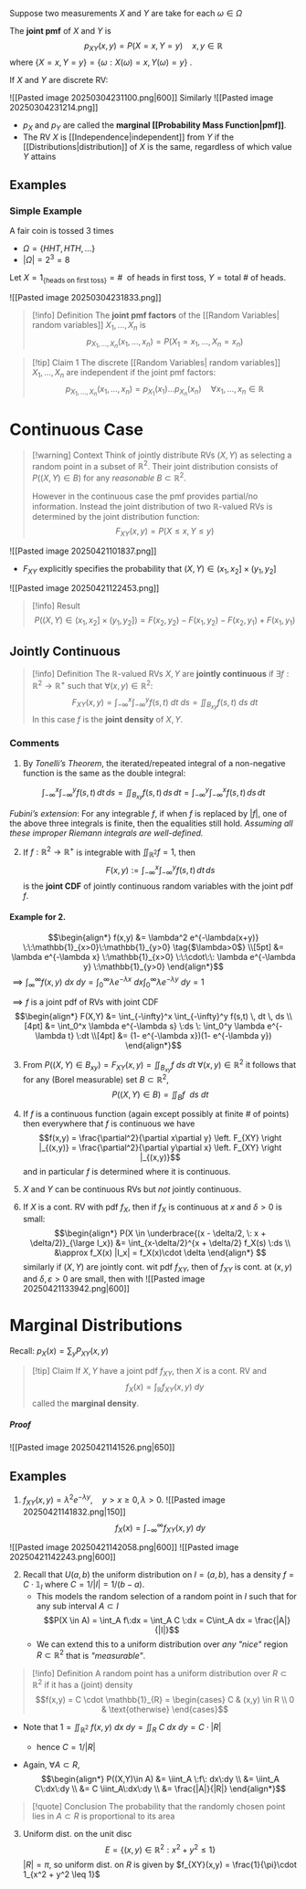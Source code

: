Suppose two measurements $X$ and $Y$ are take for each $\omega \in \Omega$

The **joint pmf** of $X$ and $Y$ is 
$$p_{XY}(x,y) = P(X=x,Y=y)\quad x,y\in \mathbb{R}$$
where $\{X=x, Y=y\} = \{\omega: X(\omega)= x, Y(\omega)=y\}$ .

If $X$ and $Y$ are discrete RV:

![[Pasted image 20250304231100.png|600]]
Similarly
![[Pasted image 20250304231214.png]]

- $p_X$ and $p_Y$ are called the **marginal [[Probability Mass Function|pmf]]**.
- The RV $X$ is [[Independence|independent]] from $Y$ if the [[Distributions|distribution]] of $X$ is the same, regardless of which value $Y$ attains

## Examples

### Simple Example
A fair coin is tossed 3 times

- $\Omega = \{HHT, HTH, ...\}$
- $|\Omega| = 2^3 = 8$ 

Let $X = 1_{\{\text{heads on first toss}\}} = \# \:\: \text{of heads in first toss}$,  $Y = \text{total}\:\#\:\text{of heads}$.

![[Pasted image 20250304231833.png]]

>[!info] Definition
>The **joint pmf factors** of the [[Random Variables| random variables]] $X_1,...,X_n$ is 
>$$p_{X_1,...,X_n}(x_1,...,x_n) = P(X_1=x_1,...,X_n=x_n)$$

>[!tip] Claim 1
>The discrete [[Random Variables| random variables]] $X_1,...,X_n$ are independent if the joint pmf factors:
>$$p_{X_1,...,X_n}(x_1,...,x_n) = p_{X_1}(x_1)...p_{X_n}(x_n)\quad \forall x_1,...,x_n \in \mathbb{R}$$ 



 
# Continuous Case

>[!warning] Context
>Think of jointly distribute RVs $(X,Y)$ as selecting a random point in a subset of $\mathbb{R}^2$. Their joint distribution consists of $P((X,Y) \in B)$ for any *reasonable* $B \subset \mathbb{R}^2$. 
>
>However in the continuous case the pmf provides partial/no information. Instead the joint distribution of two $\mathbb{R}$-valued RVs is determined by the joint distribution function:
>$$F_{XY}(x,y) = P(X\leq x, Y \leq y)$$

![[Pasted image 20250421101837.png]]

- $F_{XY}$ explicitly specifies the probability that $(X,Y) \in (x_1,x_2] \times (y_1,y_2]$ 

![[Pasted image 20250421122453.png]]

>[!info]  Result
>$$P((X,Y) \in (x_1,x_2] \times (y_1,y_2]) = F(x_2,y_2) - F(x_1,y_2) - F(x_2,y_1) + F(x_1,y_1)$$ 

## Jointly Continuous 

>[!info] Definition
>The $\mathbb{R}$-valued RVs $X,Y$ are **jointly continuous** if $\exists f:\mathbb{R}^2 \to \mathbb{R}^+$ such that $\forall (x,y) \in \mathbb{R}^2$:
>$$F_{XY}(x,y) = \int_{-\infty}^x \int_{-\infty}^y f(s,t) \: dt\:ds = \iint_{B_{xy}} f(s,t) \:ds\:dt$$
>In this case $f$ is the **joint density** of $X,Y$.

### Comments

1. By *Tonelli’s Theorem*, the iterated/repeated integral of a non-negative function is the same as the double integral:

$$
\int_{-\infty}^x \int_{-\infty}^y f(s,t) \, dt \, ds = \iint_{B_{xy}} f(s,t) \, ds \, dt = \int_{-\infty}^y \int_{-\infty}^x f(s,t) \, ds \, dt
$$

*Fubini’s extension*: For any integrable $f$, if when $f$ is replaced by $|f|$, one of the above three integrals is finite, then the equalities still hold. _Assuming all these improper Riemann integrals are well-defined._


2. If $f : \mathbb{R}^2 \to \mathbb{R}^+$ is integrable with $\iint_{\mathbb{R}^2} f = 1,$ then
$$
F(x, y) := \int_{-\infty}^x \int_{-\infty}^y f(s,t) \, dt \, ds
$$
	is the **joint CDF** of jointly continuous random variables with the joint pdf $f$.

#### Example for 2.
$$\begin{align*}
f(x,y) &= \lambda^2 e^{-\lambda(x+y)} \:\:\mathbb{1}_{x>0}\:\mathbb{1}_{y>0} \tag{$\lambda>0$} \\[5pt]
&= \lambda e^{-\lambda x} \:\mathbb{1}_{x>0} \:\:\cdot\:\: \lambda e^{-\lambda y} \:\mathbb{1}_{y>0}
\end{align*}$$ $\implies \int_{\infty}^{\infty}f(x,y) \:dx\:dy = \int_0^\infty \lambda e^{-\lambda x} \:dx\int_0^\infty \lambda e^{-\lambda y} \:dy = 1$

$\implies f$ is a joint pdf of RVs with joint CDF
$$\begin{align*}
F(X,Y) &= \int_{-\infty}^x \int_{-\infty}^y f(s,t) \, dt \, ds \\[4pt]
&= \int_0^x \lambda e^{-\lambda s} \:ds \: \int_0^y \lambda e^{-\lambda t} \:dt \\[4pt]
 &= (1- e^{-\lambda x})(1- e^{-\lambda y})
\end{align*}$$

3. From $P((X,Y) \in B_{xy}) = F_{XY}(x,y) = \iint_{B_{xy}}f\:ds\:dt$  $\forall (x,y) \in \mathbb{R}^2$ it follows that for any (Borel measurable) set $B \subset \mathbb{R}^2$,
	$$P((X,Y) \in B) = \iint_Bf\:\:ds\:dt$$
4. If $f$ is a continuous function (again except possibly at finite # of points) then everywhere that $f$ is continuous we have 
	$$f(x,y) = \frac{\partial^2}{\partial x\partial y} \left. F_{XY} \right |_{(x,y)} = \frac{\partial^2}{\partial y\partial x} \left. F_{XY} \right |_{(x,y)}$$
	 and in particular $f$ is determined where it is continuous.

5. $X$ and $Y$ can be continuous RVs but *not* jointly continuous.

6. If $X$ is a cont. RV with pdf $f_X$, then if $f_X$ is continuous at $x$ and $\delta >0$ is small:
	$$\begin{align*}
P(X \in \underbrace{(x - \delta/2, \: x + \delta/2)}_{\large I_x}) &= \int_{x-\delta/2}^{x + \delta/2} f_X(s) \:ds \\
&\approx f_X(x) |I_x| = f_X(x)\cdot \delta
\end{align*} $$
	similarly if $(X,Y)$ are jointly cont. wit pdf $f_{XY}$, then of $f_{XY}$ is cont. at $(x,y)$ and $\delta,\varepsilon>0$ are small, then with
	![[Pasted image 20250421133942.png|600]]



# Marginal Distributions

Recall: $p_X(x) = \sum_y P_{XY}(x,y)$ 

>[!tip] Claim 
>If $X,Y$ have a joint pdf $f_{XY}$, then $X$ is a cont. RV and 
>$$f_X(x) = \int_\mathbb{R}f_{XY}(x,y) \:dy$$ 
>called the **marginal density**.
##### Proof
![[Pasted image 20250421141526.png|650]]


## Examples

1. $f_{XY}(x,y) = \lambda^2 e^{-\lambda y}, \quad y>x \geq 0, \lambda >0$.                               ![[Pasted image 20250421141832.png|150]]
	 $$f_X(x) = \int_{-\infty}^{\infty} f_{XY}(x,y) \:dy$$

![[Pasted image 20250421142058.png|600]]
![[Pasted image 20250421142243.png|600]]


2. Recall that $U(a,b)$ the uniform distribution on $I=(a,b)$, has a density $f = C \cdot \mathbb{1}_{I}$ where $C = 1 / |I| = 1 / (b-a)$. 
	- This models the random selection of a random point in $I$ such that for any sub interval $A \subset I$ 
	$$P(X \in A) = \int_A f\:dx = \int_A C \:dx = C\int_A dx = \frac{|A|}{|I|}$$
	- We can extend this to a uniform distribution over *any "nice"* region $R \subset \mathbb{R}^2$ that is *"measurable"*. 

>[!info] Definition 
>A random point has a uniform distribution over $R \subset \mathbb{R}^2$ if it has a (joint) density
>$$f(x,y) = C \cdot \mathbb{1}_{R} = \begin{cases} 
>C & (x,y) \in R \\
>0 & \text{otherwise}
\end{cases}$$

- Note that $1 = \iint_{\mathbb{R}^2} \:f(x,y)\: dx\:dy = \iint_R\:C\:dx\:dy = C \cdot |R|$ 
	- hence $C = 1/|R|$ 

- Again, $\forall A \subset R$, 
	$$\begin{align*}
P((X,Y)\in A) &= \iint_A \:f\: dx\:dy \\
&= \iint_A C\:dx\:dy \\
&= C \iint_A\:dx\:dy \\
&= \frac{|A|}{|R|}
\end{align*}$$
>[!quote] Conclusion
>The probability that the randomly chosen point lies in $A \subset R$ is proportional to its area



3. Uniform dist. on the unit disc
$$E = \{(x,y) \in \mathbb{R}^2 : x^2 +y^2 \leq 1\}$$ $|R| = \pi$, so uniform dist. on $R$ is given by $f_{XY}(x,y) = \frac{1}{\pi}\cdot 1_{x^2 + y^2 \leq 1}$ 

